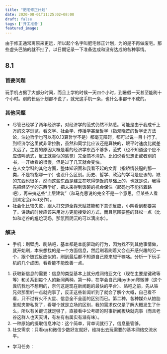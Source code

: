 ```yaml
---
title: "肥宅修正计划"
date: 2020-08-01T11:25:02+08:00
draft: false
tags: ['开工准备']
featured_image:
---
```

由于修正通常离原来更远，所以起个名字叫肥宅修正计划，为的是不再做废宅。那些虚头巴脑的就不扯了，以日期记录一下准备达成和没有达成的各种事情。
## 8.1
### 首要问题
玩手机占据了大部分时间，而且上学的时候一天四个小时，到暑假一天甚至能刷十个小时。别的长远计划都不说了，就光这手机一条，也什么事都干不成的。
### 其他问题
- 尽管已经学了两年经济学，对经济学的范式仍然不熟悉。可能是由于我成千上万的文字浏览，看文学、社会学、传播学甚至哲学（指邓晓芒的哲学史方法论，沾边哲学也可以有0.13算哲学不是）都毫无障碍，都可以说一目十行了。到经济学这里就非常拉胯，虽然和同学比应该还是算快的，跟平时速度比就差太远了。主要的原因大概是看的经济学东西不够多，范式（也不知道这个应不应该叫范式，反正就类似的感觉）完全搞不清楚。比如说看思想史或者别的书，一开始看的很慢，但是过了几天就会变快。
- 在人文学科的其他方面，整体知识面和我看不起的文青（指矫情装逼的那一类，不是特指哪一个）也没什么区别。历史、哲学、政治的学习是应该的，缺的东西也很多，然而这些东西是建立在吃得饱饭的基础上的，也就是说，我得先把经济学的东西学好，把未来得到饭碗的机会保住（起码也不能挡着路吧），再来搞这些“上层建筑”（和马克思说的完全不是一个意思，但某些人看到肯定会ptsd发作）。
- 社会化比较失败，跟人打交道全靠天赋技能和下意识反应，小阴看到都要哭了。讲话的时候应该采用对方更能接受的方式，而且氛围要整的轻松一点（比如和老谷的尴尬现场，那氛围阴沉的可以滴出水）。
### 解决
- 手机：刷壁虎、刷贴吧，基本都是本能驱动的行为，因为找不到其他事情做，就开始刷，本来想找的是一个方面信息，然后刷着刷着又会点开感兴趣的另一个，跟个链式反应似的，刷到最后都不知道自己原来想干嘛咯。分析一下玩手机的几个成因，看看能不能改善一点。
1. 获取新信息的需要：信息的类型基本上就分成网络亚文化（现在主要是键政等等）和关系到每个人的新闻两种。第一种，在学会自己用python爬微博（这个粪坑我也不想用的，奈何这是现在新闻跑的最快的平台）、贴吧之前，先从铁兄弟那里听一点就完事了，反正这些新闻听到了就会了解个大概，自己看不看，只不过有火不火星、信息全不全面的区别而已。第二种，各种媒介从娘胎里就夹带私货了，看哪个就是立场的区别，我的需求仅仅是了解大概发生了什么，所以有关键词就足够了，直接看中公考研的时事新闻板块就完事（而且老谷这群人也天天讲，有左有右属实有滋有味）。
2. 一种原始的摄取信息冲动：这个简单，背单词就行了，信息量管够。
3. 社交需求：只看qq和微信少数好友就好，维持出去玩需要的基本网络交流水平。
- 学习任务：